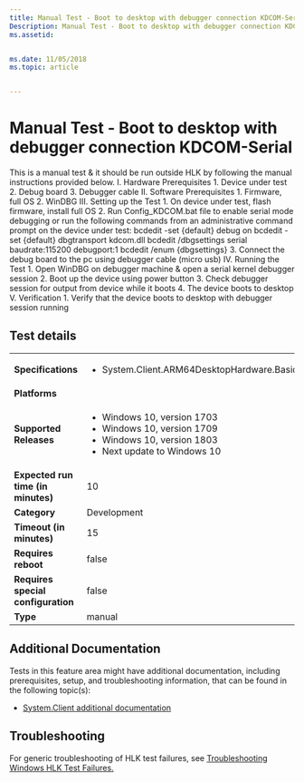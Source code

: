 ```yaml
---
title: Manual Test - Boot to desktop with debugger connection KDCOM-Serial
Description: Manual Test - Boot to desktop with debugger connection KDCOM-Serial
ms.assetid: 


ms.date: 11/05/2018
ms.topic: article


---
```


# Manual Test - Boot to desktop with debugger connection KDCOM-Serial

This is a manual test & it should be run outside HLK by following the manual instructions provided below.
                                            I.  Hardware Prerequisites
                                                1.  Device under test
                                                2.  Debug board
                                                3.  Debugger cable
                                            II. Software Prerequisites
                                                1.  Firmware, full OS
                                                2.  WinDBG
                                            III.    Setting up the Test
                                                1.  On device under test, flash firmware, install full OS 
                                                2.  Run Config_KDCOM.bat file to enable serial mode debugging or run the following commands from an administrative command prompt on the device under test:
                                                        bcdedit -set {default} debug on
                                                        bcdedit -set {default} dbgtransport kdcom.dll
                                                        bcdedit /dbgsettings serial baudrate:115200 debugport:1
                                                        bcdedit /enum {dbgsettings}
                                                3.  Connect the debug board to the pc using debugger cable (micro usb)
                                            IV. Running the Test
                                                1.  Open WinDBG on debugger machine & open a serial kernel debugger session 
                                                2.  Boot up the device using power button
                                                3.  Check debugger session for output from device while it boots
                                                4.  The device boots to desktop
                                            V.  Verification
                                                1.  Verify that the device boots to desktop with debugger session running


## Test details

|||
|---|---|
| **Specifications**  | <ul><li>System.Client.ARM64DesktopHardware.BasicFunctionality</li></ul> |  
| **Platforms**   | <ul></ul> |
| **Supported Releases** | <ul><li>Windows 10, version 1703</li><li>Windows 10, version 1709</li><li>Windows 10, version 1803</li><li>Next update to Windows 10</li></ul> |
|**Expected run time (in minutes)**| 10 |
|**Category**| Development |
|**Timeout (in minutes)**| 15 |
|**Requires reboot**| false |
|**Requires special configuration**| false |
|**Type**| manual |




## Additional Documentation
Tests in this feature area might have additional documentation, including prerequisites, setup, and troubleshooting information, that can be found in the following topic(s): <ul><li>[System.Client additional documentation](https:///docs.microsoft.com/en-us/windows-hardware/test/hlk/testref/system-client-additional-documentation.md)</li></ul>

## Troubleshooting
For generic troubleshooting of HLK test failures, see [Troubleshooting Windows HLK Test Failures.](https://docs.microsoft.com/en-us/windows-hardware/HLK/troubleshooting.html)